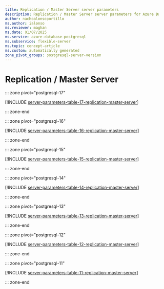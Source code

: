 ```yaml
---
title: Replication / Master Server server parameters
description: Replication / Master Server server parameters for Azure Database for PostgreSQL - Flexible Server.
author: nachoalonsoportillo
ms.author: ialonso
ms.reviewer: maghan
ms.date: 01/07/2025
ms.service: azure-database-postgresql
ms.subservice: flexible-server
ms.topic: concept-article
ms.custom: automatically generated
zone_pivot_groups: postgresql-server-version
---
```

# Replication / Master Server


::: zone pivot="postgresql-17"

[!INCLUDE [server-parameters-table-17-replication-master-server](./includes/server-parameters-table-17-replication-master-server.md)]

::: zone-end


::: zone pivot="postgresql-16"

[!INCLUDE [server-parameters-table-16-replication-master-server](./includes/server-parameters-table-16-replication-master-server.md)]

::: zone-end


::: zone pivot="postgresql-15"

[!INCLUDE [server-parameters-table-15-replication-master-server](./includes/server-parameters-table-15-replication-master-server.md)]

::: zone-end


::: zone pivot="postgresql-14"

[!INCLUDE [server-parameters-table-14-replication-master-server](./includes/server-parameters-table-14-replication-master-server.md)]

::: zone-end


::: zone pivot="postgresql-13"

[!INCLUDE [server-parameters-table-13-replication-master-server](./includes/server-parameters-table-13-replication-master-server.md)]

::: zone-end


::: zone pivot="postgresql-12"

[!INCLUDE [server-parameters-table-12-replication-master-server](./includes/server-parameters-table-12-replication-master-server.md)]

::: zone-end


::: zone pivot="postgresql-11"

[!INCLUDE [server-parameters-table-11-replication-master-server](./includes/server-parameters-table-11-replication-master-server.md)]

::: zone-end


